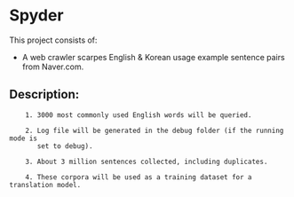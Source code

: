 # Spyder

This project consists of:
* A web crawler scarpes English & Korean usage example sentence pairs from
  Naver.com.

## Description:

```
    1. 3000 most commonly used English words will be queried.
```

```
    2. Log file will be generated in the debug folder (if the running mode is
       set to debug).
```

```
    3. About 3 million sentences collected, including duplicates.
```

```
    4. These corpora will be used as a training dataset for a translation model.
```